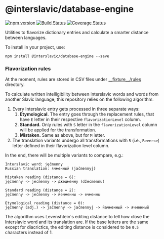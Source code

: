 # @interslavic/database-engine

[![npm version](https://badge.fury.io/js/%40interslavic%2Fdatabase-engine.svg)](https://badge.fury.io/js/%40interslavic%2Fdatabase-engine)
[![Build Status](https://github.com/medzuslovjansky/database-engine/actions/workflows/ci.yml/badge.svg)](https://github.com/medzuslovjansky/database-engine/actions/workflows/ci.yml)
[![Coverage Status](https://coveralls.io/repos/github/medzuslovjansky/database-engine/badge.svg?branch=main)](https://coveralls.io/github/medzuslovjansky/database-engine?branch=main)

Utilities to flavorize dictionary entries and calculate a smarter distance between languages.


To install in your project, use:

```
npm install @interslavic/database-engine --save
```

### Flavorization rules

At the moment, rules are stored in CSV files under [\_\_fixture\_\_/rules](../__fixtures__/rules) directory.

To calculate written intelligibility between Interslavic words and words from
another Slavic language, this repository relies on the following algorithm:

1. Every Interslavic entry gets processed in three separate ways:
   1. **Etymological.** The entry goes through the replacement rules,
   that have `E` letter in their respective `flavorizationLevel` column.
   2. **Standard.** Only rules with `S` letter in the `flavorizationLevel` column
   will be applied for the transformation.
   3. **Mistaken.** Same as above, but for `M` letter.
2. The translation variants undergo all transformations with `R` (i.e., `Reverse`)
letter defined in their flavorization level column.

In the end, there will be multiple variants to compare, e.g.:

```
Interslavic word: jęčmenny
Russian translation: ячменный (jačmennyj)

Mistaken reading (distance = 6):
jęčmenny -> jecmenny -> джецменну (džecmennu)

Standard reading (distance = 2):
jęčmenny -> ječmenny -> йечменны -> ечменны

Etymological reading (distance = 0):
jęčmenny (adj.) -> jačmenny -> jačmennyj -> йачменный -> ячменный
```

The algorithm uses Levenshtein's editing distance to tell how close
the Interslavic word and its translation are. If the base letters are the
same except for diacrictics, the editing distance is considered to be
`0.5` characters instead of 1.
